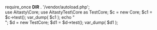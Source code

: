  
require_once __DIR__ . '/vendor/autoload.php';  
use Aitasty\Core;
use AitastyTest\Core as TestCore;
$c = new Core;
$c1 = $c->test();
var_dump( $c1 );
echo "<br />";
$d = new TestCore;
$d1 = $d->test();
var_dump( $d1 );
